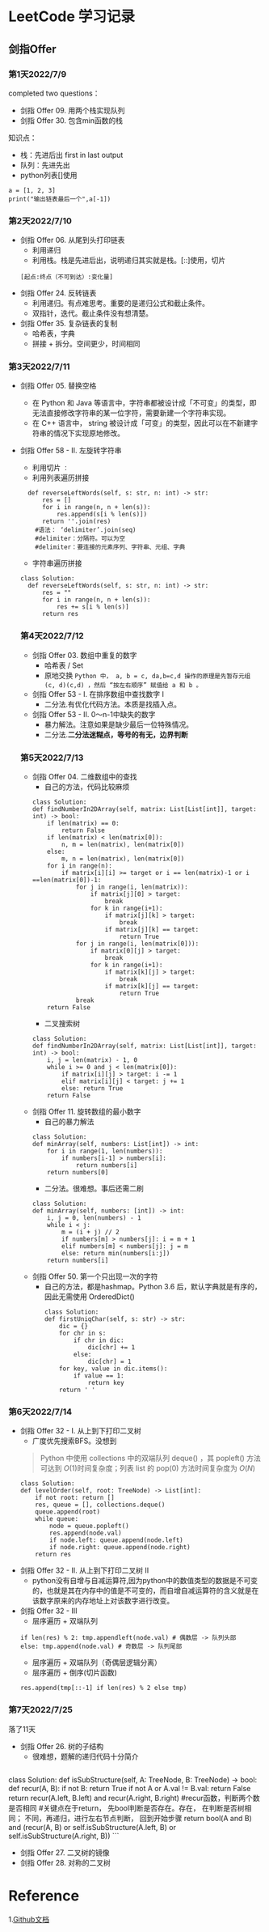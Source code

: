 # LeetCode 学习记录
## 剑指Offer
### 第1天2022/7/9
completed two questions：
- 剑指 Offer 09. 用两个栈实现队列
- 剑指 Offer 30. 包含min函数的栈

知识点：
- 栈：先进后出 first in last output  
- 队列：先进先出
- python列表[]使用
```
a = [1, 2, 3]
print("输出链表最后一个",a[-1])
```

### 第2天2022/7/10
- 剑指 Offer 06. 从尾到头打印链表
  - 利用递归
  - 利用栈。栈是先进后出，说明递归其实就是栈。[::]使用，切片
  ```
  [起点:终点（不可到达）:变化量]
  ```
- 剑指 Offer 24. 反转链表
  - 利用递归。有点难思考。重要的是递归公式和截止条件。
  - 双指针，迭代。截止条件没有想清楚。
- 剑指 Offer 35. 复杂链表的复制
  - 哈希表，字典
  - 拼接 + 拆分。空间更少，时间相同

### 第3天2022/7/11
- 剑指 Offer 05. 替换空格
  - 在 Python 和 Java 等语言中，字符串都被设计成「不可变」的类型，即无法直接修改字符串的某一位字符，需要新建一个字符串实现。
  - 在 C++ 语言中， string 被设计成「可变」的类型，因此可以在不新建字符串的情况下实现原地修改。   
- 剑指 Offer 58 - II. 左旋转字符串
  - 利用切片 `：`
  - 利用列表遍历拼接
  ```class Solution:
    def reverseLeftWords(self, s: str, n: int) -> str:
        res = []
        for i in range(n, n + len(s)):
            res.append(s[i % len(s)])
        return ''.join(res)
      #语法： ‘delimiter’.join(seq)
      #delimiter：分隔符。可以为空
      #delimiter：要连接的元素序列、字符串、元组、字典
  ```
  - 字符串遍历拼接
  ```
  class Solution:
    def reverseLeftWords(self, s: str, n: int) -> str:
        res = ""
        for i in range(n, n + len(s)):
            res += s[i % len(s)]
        return res      
  ```
  
  ### 第4天2022/7/12
  - 剑指 Offer 03. 数组中重复的数字
    - 哈希表 / Set
    - 原地交换
    `Python 中， a, b = c, da,b=c,d 操作的原理是先暂存元组 (c, d)(c,d) ，然后 “按左右顺序” 赋值给 a 和 b 。`
  - 剑指 Offer 53 - I. 在排序数组中查找数字 I
    - 二分法.有优化代码方法。本质是找插入点。 
  - 剑指 Offer 53 - II. 0～n-1中缺失的数字
    - 暴力解法。注意如果是缺少最后一位特殊情况。
    - 二分法.**二分法迷糊点，等号的有无，边界判断**
  
  ### 第5天2022/7/13
  - 剑指 Offer 04. 二维数组中的查找
    - 自己的方法，代码比较麻烦
    ```
    class Solution:
    def findNumberIn2DArray(self, matrix: List[List[int]], target: int) -> bool:
        if len(matrix) == 0:
            return False
        if len(matrix) < len(matrix[0]):
            n, m = len(matrix), len(matrix[0])
        else:
            m, n = len(matrix), len(matrix[0])
        for i in range(n):
            if matrix[i][i] >= target or i == len(matrix)-1 or i ==len(matrix[0])-1:
                for j in range(i, len(matrix)):
                    if matrix[j][0] > target:
                        break
                    for k in range(i+1):
                        if matrix[j][k] > target:
                            break
                        if matrix[j][k] == target:
                            return True
                for j in range(i, len(matrix[0])):
                    if matrix[0][j] > target:
                        break
                    for k in range(i+1):
                        if matrix[k][j] > target:
                            break
                        if matrix[k][j] == target:
                            return True   
                break 
        return False                
    ```
    - 二叉搜索树
    ```
    class Solution:
    def findNumberIn2DArray(self, matrix: List[List[int]], target: int) -> bool:
        i, j = len(matrix) - 1, 0
        while i >= 0 and j < len(matrix[0]):
            if matrix[i][j] > target: i -= 1
            elif matrix[i][j] < target: j += 1
            else: return True
        return False
    ```
  - 剑指 Offer 11. 旋转数组的最小数字
    - 自己的暴力解法
    ```
    class Solution:
    def minArray(self, numbers: List[int]) -> int:
        for i in range(1, len(numbers)):
            if numbers[i-1] > numbers[i]:
                return numbers[i]
        return numbers[0]
    ```
    - 二分法。很难想。事后还需二刷
    ```
    class Solution:
    def minArray(self, numbers: [int]) -> int:
        i, j = 0, len(numbers) - 1
        while i < j:
            m = (i + j) // 2
            if numbers[m] > numbers[j]: i = m + 1
            elif numbers[m] < numbers[j]: j = m
            else: return min(numbers[i:j])
        return numbers[i]
    ```
  - 剑指 Offer 50. 第一个只出现一次的字符
    - 自己的方法，都是hashmap。Python 3.6 后，默认字典就是有序的，因此无需使用 OrderedDict()
      ```
      class Solution:
      def firstUniqChar(self, s: str) -> str:
          dic = {}
          for chr in s:
              if chr in dic:
                  dic[chr] += 1
              else:
                  dic[chr] = 1
          for key, value in dic.items():
              if value == 1:
                  return key
          return ' '
      ```
### 第6天2022/7/14
  - 剑指 Offer 32 - I. 从上到下打印二叉树
    - 广度优先搜索BFS。没想到
    >Python 中使用 collections 中的双端队列 deque() ，其 popleft() 方法可达到 $O(1)$时间复杂度；列表 list 的 pop(0) 方法时间复杂度为 $O(N)$
    ```
    class Solution:
    def levelOrder(self, root: TreeNode) -> List[int]:
        if not root: return []
        res, queue = [], collections.deque()
        queue.append(root)
        while queue:
            node = queue.popleft()
            res.append(node.val)
            if node.left: queue.append(node.left)
            if node.right: queue.append(node.right)
        return res
    ``` 
  - 剑指 Offer 32 - II. 从上到下打印二叉树 II
    - python没有自增与自减运算符,因为python中的数值类型的数据是不可变的，也就是其在内存中的值是不可变的，而自增自减运算符的含义就是在该数字原来的内存地址上对该数字进行改变。
  - 剑指 Offer 32 - III
    - 层序遍历 + 双端队列
    ```
    if len(res) % 2: tmp.appendleft(node.val) # 偶数层 -> 队列头部
    else: tmp.append(node.val) # 奇数层 -> 队列尾部
    ```
    -  层序遍历 + 双端队列（奇偶层逻辑分离）
    -  层序遍历 + 倒序(切片函数)
    ```
    res.append(tmp[::-1] if len(res) % 2 else tmp)
    ```
    
### 第7天2022/7/25
落了11天
  - 剑指 Offer 26. 树的子结构
    -  很难想，题解的递归代码十分简介
    ```
class Solution:
    def isSubStructure(self, A: TreeNode, B: TreeNode) -> bool:
        def recur(A, B):
            if not B: return True
            if not A or A.val != B.val: return False
            return recur(A.left, B.left) and recur(A.right, B.right)
#recur函数，判断两个数是否相同
#关键点在于return， 先bool判断是否存在。存在， 在判断是否树相同； 不同，再递归，进行左右节点判断， 回到开始步骤
        return bool(A and B) and (recur(A, B) or self.isSubStructure(A.left, B) or self.isSubStructure(A.right, B))
    ```
  - 剑指 Offer 27. 二叉树的镜像
  - 剑指 Offer 28. 对称的二叉树
# Reference
1.[Github文档](https://docs.github.com/cn/get-started/writing-on-github/getting-started-with-writing-and-formatting-on-github/basic-writing-and-formatting-syntax)
